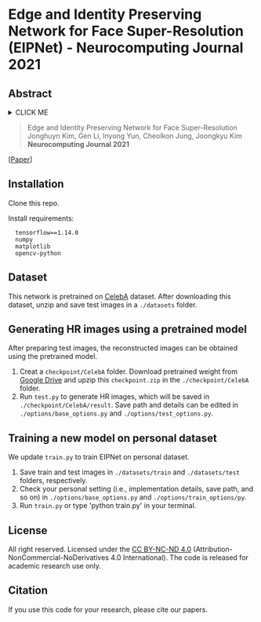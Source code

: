 # Edge and Identity Preserving Network for Face Super-Resolution (EIPNet)     - Neurocomputing Journal 2021 

## Abstract

<details>
  <summary> CLICK ME </summary>
Face super-resolution (SR) has become an indispensable function in security solutions such as video surveillance and identification system, but the distortion in facial components is a great challenge in it. Most state-of-the-art methods have utilized facial priors with deep neural networks. These methods require extra labels, longer training time, and larger computation memory. In this paper, we propose a novel Edge and Identity Preserving Network for Face SR Network, named as EIPNet, to minimize the distortion by utilizing a lightweight edge block and identity information. We present an edge block to extract perceptual edge information, and concatenate it to the original feature maps in multiple scales. This structure progressively provides edge information in reconstruction to aggregate local and global structural information. Moreover, we define an identity loss function to preserve identification of SR images. The identity loss function compares feature distributions between SR images and their ground truth to recover identities in SR images. In addition, we provide a luminance-chrominance error (LCE) to separately infer brightness and color information in SR images. The LCE method not only reduces the dependency of color information by dividing brightness and color components but also enables our network to reflect differences between SR images and their ground truth in two color spaces of RGB and YUV. The proposed method facilitates the proposed SR network to elaborately restore facial components and generate high quality 8x scaled SR images with a lightweight network structure. Furthermore, our network is able to reconstruct an 128x128 SR image with 215 fps on a GTX 1080Ti GPU. Extensive experiments demonstrate that our network qualitatively and quantitatively outperforms state-of-the-art methods on two challenging datasets: CelebA and VGGFace2.
</details>

> Edge and Identity Preserving Network for Face Super-Resolution    
> Jonghuyn Kim, Gen Li, Inyong Yun, Cheolkon Jung, Joongkyu Kim    
> **Neurocomputing Journal 2021**

[[Paper](https://www.sciencedirect.com/science/article/pii/S0925231221004227)]

## Installation

Clone this repo.

Install requirements:
```
  tensorflow==1.14.0
  numpy
  matplotlib
  opencv-python
```

## Dataset

This network is pretrained on [CelebA](http://mmlab.ie.cuhk.edu.hk/projects/CelebA.html) dataset. After downloading this dataset, unzip and save test images in a `./datasets` folder. 

## Generating HR images using a pretrained model

After preparing test images, the reconstructed images can be obtained using the pretrained model.

1. Creat a `checkpoint/CelebA` folder. Download pretrained weight from [Google Drive](https://drive.google.com/file/d/1393OZ8ZIShFQi3IA18meqokFan0zRjm4/view?usp=sharing) and upzip this `checkpoint.zip` in the `./checkpoint/CelebA` folder.
2. Run `test.py` to generate HR images, which will be saved in `./checkpoint/CelebA/result`. Save path and details can be edited in `./options/base_options.py` and `./options/test_options.py`.

## Training a new model on personal dataset
We update `train.py` to train EIPNet on personal dataset.

1. Save train and test images in `./datasets/train` and `./datasets/test` folders, respectively.
2. Check your personal setting (i.e., implementation details, save path, and so on) in `./options/base_options.py` and `./options/train_options/py`.
3. Run `train.py` or type 'python train.py' in your terminal.

## License
All right reserved. Licensed under the [CC BY-NC-ND 4.0](https://creativecommons.org/licenses/by-nc-nd/4.0/legalcode) (Attribution-NonCommercial-NoDerivatives 4.0 International). The code is released for academic research use only.

## Citation
If you use this code for your research, please cite our papers.


